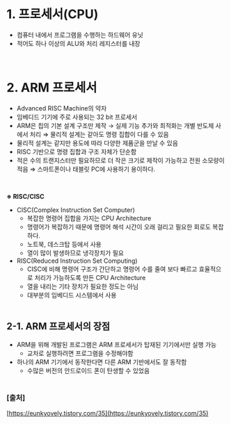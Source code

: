 # 1. 프로세서(CPU)

- 컴퓨터 내에서 프로그램을 수행하는 하드웨어 유닛
- 적어도 하나 이상의 ALU와 처리 레지스터를 내장

<br/>

# 2. ARM 프로세서

- Advanced RISC Machine의 약자
- 임베디드 기기에 주로 사용되는 32 bit 프로세서
- ARM은 칩의 기본 설계 구조만 제작 → 실제 기능 추가와 최적화는 개별 반도체 사에서 처리 ⇒ 물리적 설계는 같아도 명령 집합이 다를 수 있음
- 물리적 설계는 같지만 용도에 따라 다양한 제품군을 만날 수 있음
- RISC 기반으로 명령 집합과 구조 자체가 단순함
- 적은 수의 트랜지스터만 필요하므로 더 작은 크기로 제작이 가능하고 전원 소모량이 적음 ⇒ 스마트폰이나 태블릿 PC에 사용하기 용이하다.
<br/>

**※ RISC/CISC**

- CISC(Complex Instruction Set Computer)
    - 복잡한 명령어 집합을 가지는 CPU Architecture
    - 명령어가 복잡하기 때문에 명령어 해석 시간이 오래 걸리고 필요한 회로도 복잡하다.
    - 노트북, 데스크탑 등에서 사용
    - 열이 많이 발생하므로 냉각장치가 필요
- RISC(Reduced Instruction Set Computing)
    - CISC에 비해 명령어 구조가 간단하고 명령어 수를 줄여 보다 빠르고 효율적으로 처리가 가능하도록 만든 CPU Architecture
    - 열을 내리는 기타 장치가 필요한 정도는 아님
    - 대부분의 임베디드 시스템에서 사용
    <br/>


## 2-1. ARM 프로세서의 장점

- ARM을 위해 개발된 프로그램은 ARM 프로세서가 탑재된 기기에서만 실행 가능
    - 교차로 실행하려면 프로그램을 수정해야함
- 하나의 ARM 기기에서 동작한다면 다른 ARM 기반에서도 잘 동작함
    - 수많은 버전의 안드로이드 폰이 탄생할 수 있었음
    <br/>


### [출처]

[https://eunkyovely.tistory.com/35](https://eunkyovely.tistory.com/35)
